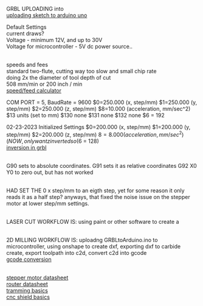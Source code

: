 GRBL UPLOADING into
<br> [uploading sketch to arduino uno](https://www.youtube.com/watch?v=zUb8tiFCwmk&t=5s)

Default Settings
<br> current draws?
<br> Voltage - minimum 12V, and up to 30V
<br> Voltage for microcontroller - 5V dc power source..

<br> speeds and fees
<br> standard two-flute, cutting way too slow and small chip rate
<br> doing 2x the diameter of tool depth of cut
<br> 508 mm/min or 200 inch / min
<br> [speed/feed calculator](https://gdptooling.com/chipload-calc/)




COM PORT = 5, BaudRate = 9600
$0=250.000 (x, step/mm)
$1=250.000 (y, step/mm)
$2=250.000 (z, step/mm)
$8=10.000 (acceleration, mm/sec^2)
$13 units (set to mm)
$130 none
$131 none
$132 none
$6 = 192


02-23-2023 Initialized Settings
$0=200.000 (x, step/mm)
$1=200.000 (y, step/mm)
$2=200.000 (z, step/mm)
$8=8.000 (acceleration, mm/sec^2)
(NOW, only want z inverted so 
($6 = 128)
<br> [inversion in grbl](https://forum.makerforums.info/t/how-do-i-invert-the-y-and-z-axis-of-my-grbl-cnc-arduino-uno/80114/3)


<br> G90 sets to absolute coordinates. G91 sets it as relative coordinates 
G92 X0 Y0 to zero out, but has not worked

<br>HAD SET THE 0 x step/mm to an eigth step, yet for some reason it only reads it as a half step? anyways, that fixed the noise issue on the stepper motor at lower step/mm settings. 

<br> LASER CUT WORKFLOW IS: using paint or other software to create a 

<br> 2D MILLING WORKFLOW IS: uploadng GRBLtoArduino.ino to microcontroller, using onshape to create dxf, exporting dxf to carbide create, export toolpath into c2d, convert c2d into gcode
<br> [gcode conversion](https://my.carbide3d.com/extractgcode/)

<br> [stepper motor datasheet](https://www.omc-stepperonline.com/3pcs-of-nema-17-bipolar-59ncm-84oz-in-2a-42x48mm-4-wires-w-1m-cable-connector-3-17hs19-2004s1)
<br> [router datasheet](https://shop.carbide3d.com/products/carbide-compact-router)
<br> [tramming basics](https://shapeokoenthusiasts.gitbook.io/shapeoko-cnc-a-to-z/squaring)
<br> [cnc shield basics](https://www.youtube.com/watch?v=zUb8tiFCwmk) 
